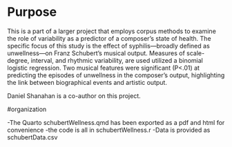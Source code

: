 # Purpose

This is a part of a larger project that employs corpus methods to examine the role of variability as a predictor of a composer’s state of health. The specific focus of this study is the effect of syphilis—broadly defined as unwellness—on Franz Schubert’s musical output. Measures of scale-degree, interval, and rhythmic variability, are used utilized a binomial logistic regression. Two musical features were significant (P<.01) at predicting the episodes of unwellness in the composer’s output, highlighting the link between biographical events and artistic output.

Daniel Shanahan is a co-author on this project.

#organization

-The Quarto schubertWellness.qmd has been exported as a pdf and html for convenience
-the code is all in schubertWellness.r 
-Data is provided as schubertData.csv
